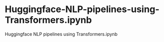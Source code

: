 # Huggingface-NLP-pipelines-using-Transformers.ipynb
Huggingface NLP pipelines using Transformers.ipynb


